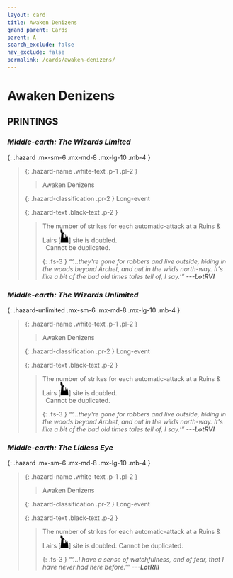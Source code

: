 ```yaml
---
layout: card
title: Awaken Denizens
grand_parent: Cards
parent: A
search_exclude: false
nav_exclude: false
permalink: /cards/awaken-denizens/
---
```


# Awaken Denizens


## PRINTINGS


### _Middle-earth: The Wizards Limited_

{: .hazard .mx-sm-6 .mx-md-8 .mx-lg-10 .mb-4 }
> {: .hazard-name .white-text .p-1 .pl-2 }
> > <div class="hazard-mp"></div>
> > <div class="card-name">Awaken Denizens</div>
>
> {: .hazard-classification .pr-2 }
> Long-event
>
> {: .hazard-text .black-text .p-2 }
> > The number of strikes for each automatic-attack at a Ruins & Lairs <nobr>[<img src="/assets/images/ruinlair.svg">]</nobr> site is doubled. <br>&ensp;Cannot be duplicated. 
> > 
> > {: .fs-3 } 
> > _“‘...they're gone for robbers and live outside, hiding in the woods beyond Archet, and out in the wilds north-way. It's like a bit of the bad old times tales tell of, I say.’”_ ***---&#65279;LotRVI*** 
>

### _Middle-earth: The Wizards Unlimited_

{: .hazard-unlimited .mx-sm-6 .mx-md-8 .mx-lg-10 .mb-4 }
> {: .hazard-name .white-text .p-1 .pl-2 }
> > <div class="hazard-mp"></div>
> > <div class="card-name">Awaken Denizens</div>
>
> {: .hazard-classification .pr-2 }
> Long-event
>
> {: .hazard-text .black-text .p-2 }
> > The number of strikes for each automatic-attack at a Ruins & Lairs <nobr>[<img src="/assets/images/ruinlair.svg">]</nobr> site is doubled. <br>&ensp;Cannot be duplicated. 
> > 
> > {: .fs-3 } 
> > _“‘...they're gone for robbers and live outside, hiding in the woods beyond Archet, and out in the wilds north-way. It's like a bit of the bad old times tales tell of, I say.’”_ ***---&#65279;LotRVI*** 
>

### _Middle-earth: The Lidless Eye_

{: .hazard .mx-sm-6 .mx-md-8 .mx-lg-10 .mb-4 }
> {: .hazard-name .white-text .p-1 .pl-2 }
> > <div class="hazard-mp"></div>
> > <div class="card-name">Awaken Denizens</div>
>
> {: .hazard-classification .pr-2 }
> Long-event
>
> {: .hazard-text .black-text .p-2 }
> > The number of strikes for each automatic-attack at a Ruins & Lairs <nobr>[<img src="/assets/images/ruinlair.svg">]</nobr> site is doubled. Cannot be duplicated. 
> > 
> > {: .fs-3 } 
> > _“‘...I have a sense of watchfulness, and of fear, that I have never had here before.’”_ ***---&#65279;LotRIII*** 
>
